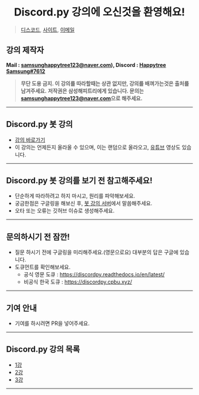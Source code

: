<h1 align="center">Discord.py 강의에 오신것을 환영해요!</h1>

> [디스코드](https://discord.gg/7npaMJf), [사이트](https://happytree.cf/), [이메일](mailto:samsunghappytree123@naver.com)

## 강의 제작자
**Mail : [samsunghappytree123@naver.com](mailto:samsunghappytree123@naver.com)), Discord : [Happytree Samsung#7612](https://discord.com/users/726350177601978438)**
> **무단 도용 금지. 이 강의를 따라할때는 상관 없지만, 강의를 배껴가는것은 출처를 남겨주세요.**
> **저작권은 삼성해피트리에게 있습니다. 문의는 [samsunghappytree123@naver.com](mailto:samsunghappytree123@naver.com)으로 해주세요.**
------------
## Discord.py 봇 강의
+ [강의 바로가기](https://blog.naver.com/PostList.nhn?blogId=samsunghappytree123&from=postList&categoryNo=22)
+ 이 강의는 언제든지 올라올 수 있으며, 이는 랜덤으로 올라오고, [유튜브](https://www.youtube.com/channel/UCohVw0pv-WfEMxS8ums9V5w) 영상도 있습니다.
------------
## Discord.py 봇 강의를 보기 전 참고해주세요!
+ 단순하게 따라하려고 하지 마시고, 원리를 파악해보세요.
+ 궁금한점은 구글링을 해보신 후, [봇 강의 서버](https://discord.gg/7npaMJf)에서 말씀해주세요.
+ 오타 또는 오류는 깃허브 이슈로 생성해주세요.
------------
## 문의하시기 전 잠깐!
+ 질문 하시기 전에 구글링을 미리해주세요.(영문으로요) 대부분의 답은 구글에 있습니다.
+ 도큐먼트를 확인해보세요. 
    + 공식 영문 도큐 : https://discordpy.readthedocs.io/en/latest/
    + 비공식 한국 도큐 : https://discordpy.cpbu.xyz/
------------
## 기여 안내
+ 기여를 하시려면 PR을 넣어주세요.
------------
## Discord.py 강의 목록
+ [1강](1강/)
+ [2강](2강/)
+ [3강](3강/)
------------
